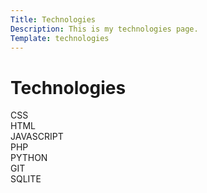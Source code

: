 ```yaml
---
Title: Technologies
Description: This is my technologies page.
Template: technologies
---
```

Technologies
==========================

<div class="box">
CSS
</div>

<div class="box twothird">
HTML
</div>

<div class="box twothird">
JAVASCRIPT
</div>

<div class="box">
PHP
</div>

<div class="box full">
PYTHON
</div>

<div class="box">
GIT
</div>

<div class="twothird">
SQLITE
</div>
